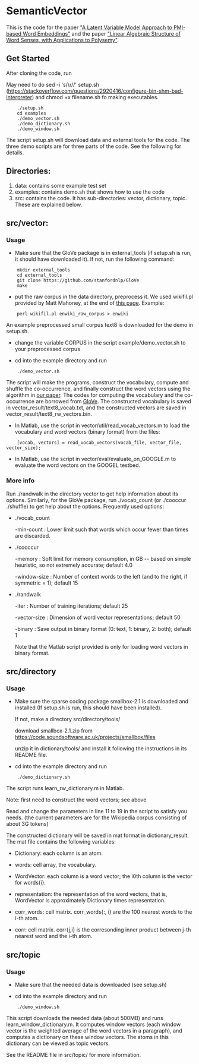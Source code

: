 # SemanticVector

This is the code for the paper ["A Latent Variable Model Approach to PMI-based Word Embeddings"](https://arxiv.org/abs/1502.03520) and the paper ["Linear Algebraic Structure of Word Senses, with Applications to Polysemy"](https://arxiv.org/abs/1601.03764).

## Get Started
After cloning the code, run

May need to do sed -i 's/\r//' setup.sh (https://stackoverflow.com/questions/2920416/configure-bin-shm-bad-interpreter)
and chmod +x filename.sh fo making executables.

```
	./setup.sh
	cd examples
	./demo_vector.sh
	./demo_dictionary.sh
	./demo_window.sh
```

The script setup.sh will download data and external tools for the code. The three demo scripts are for three parts of the code. See the following for details.

## Directories:
1. data: contains some example test set
2. examples: contains demo.sh that shows how to use the code
3. src: contains the code. It has sub-directories: vector, dictionary, topic. These are explained below.


## src/vector:

### Usage
 
* Make sure that the GloVe package is in external_tools (if setup.sh is run, it should have downloaded it). If not, run the following command:

```
    mkdir external_tools
	cd external_tools
    git clone https://github.com/stanfordnlp/GloVe 
	make
```

* put the raw corpus in the data directory, preprocess it. We used wikifil.pl provided by Matt Mahoney, at the end of [this page](http://mattmahoney.net/dc/textdata). Example:

```
    perl wikifil.pl enwiki_raw_corpus > enwiki
```

An example preprocessed small corpus text8 is downloaded for the demo in setup.sh.
	
* change the variable CORPUS in the script example/demo_vector.sh to your preprocessed corpus

* cd into the example directory and run

```
    ./demo_vector.sh
```	

The script will make the programs, construct the vocabulary, compute and shuffle the co-occurrence, and finally construct the word vectors using the algorithm in [our paper](http://arxiv.org/abs/1502.03520).  The codes for computing the vocabulary and the co-occurrence are borrowed from [GloVe](http://nlp.stanford.edu/projects/glove/).
The constructed vocabulary is saved in vector_result/text8_vocab.txt, and the constructed vectors are saved in vector_result/text8_rw_vectors.bin.
	
* In Matlab, use the script in vector/util/read_vocab_vectors.m to load the vocabulary and word vectors (binary format) from the files: 

```
    [vocab, vectors] = read_vocab_vectors(vocab_file, vector_file, vector_size);
```

* In Matlab, use the script in vector/eval/evaluate_on_GOOGLE.m to evaluate the word vectors on the GOOGEL testbed.

### More info

Run ./randwalk in the directory vector to get help information about its options. Similarly, for the GloVe package, run ./vocab_count (or ./cooccur ./shuffle) to get help about the options. 
Frequently used options:

* ./vocab_count

    -min-count <int>: Lower limit such that words which occur fewer than <int> times are discarded.
	
* ./cooccur 

    -memory <float>: Soft limit for memory consumption, in GB -- based on simple heuristic, so not extremely accurate; default 4.0
	
    -window-size <int>: Number of context words to the left (and to the right, if symmetric = 1); default 15
	
* ./randwalk

    -iter <int>: Number of training iterations; default 25 
	
    -vector-size <int>: Dimension of word vector representations; default 50
	
    -binary <int>: Save output in binary format (0: text, 1: binary, 2: both); default 1
	
    Note that the Matlab script provided is only for loading word vectors in binary format.
    
	
	
## src/directory

### Usage 

* Make sure the sparse coding package smallbox-2.1 is downloaded and installed (If setup.sh is run, this should have been installed). 
 
  If not, make a directory src/directory/tools/
   
  download smallbox-2.1.zip from https://code.soundsoftware.ac.uk/projects/smallbox/files
  
  unzip it in dictionary/tools/ and install it following the instructions in its README file.

* cd into the example directory and run

```
    ./demo_dictionary.sh
```	

The script runs learn_rw_dictionary.m in Matlab.

Note: first need to construct the word vectors; see above

Read and change the parameters in line 11 to 19 in the script to satisfy you needs. (the current parameters are for the Wikipedia corpus consisting of about 3G tokens) 

The constructed dictionary will be saved in mat format in dictionary_result. The mat file contains the following variables:

* Dictionary: each column is an atom.

* words: cell array, the vocabulary.

* WordVector: each column is a word vector; the i0th column is the vector for words{i}.

* representation: the representation of the word vectors, that is, WordVector is approximately Dictionary times representation.

* corr_words: cell matrix. corr_words{:, i} are the 100 nearest words to the i-th atom.

* corr: cell matrix. corr{j,i} is the corresonding inner product between j-th nearest word and the i-th atom.
	
	

## src/topic

### Usage 

* Make sure that the needed data is downloaded (see setup.sh)

* cd into the example directory and run

```
    ./demo_window.sh
```	

This script downloads the needed data (about 500MB) and runs learn_window_dictionary.m. It computes window vectors (each window vector is the weighted average of the word vectors in a paragraph), and computes a dictionary on these window vectors. The atoms in this dictionary can be viewed as topic vectors.

See the README file in src/topic/ for more information.
